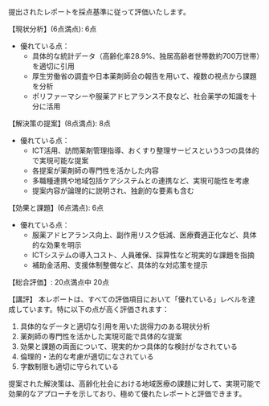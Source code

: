 提出されたレポートを採点基準に従って評価いたします。

【現状分析】(6点満点): 6点
- 優れている点：
  * 具体的な統計データ（高齢化率28.9%、独居高齢者世帯数約700万世帯）を適切に引用
  * 厚生労働省の調査や日本薬剤師会の報告を用いて、複数の視点から課題を分析
  * ポリファーマシーや服薬アドヒアランス不良など、社会薬学の知識を十分に活用

【解決策の提案】(8点満点): 8点
- 優れている点：
  * ICT活用、訪問薬剤管理指導、おくすり整理サービスという3つの具体的で実現可能な提案
  * 各提案が薬剤師の専門性を活かした内容
  * 多職種連携や地域包括ケアシステムとの連携など、実現可能性を考慮
  * 提案内容が論理的に説明され、独創的な要素も含む

【効果と課題】(6点満点): 6点
- 優れている点：
  * 服薬アドヒアランス向上、副作用リスク低減、医療費適正化など、具体的な効果を明示
  * ICTシステムの導入コスト、人員確保、採算性など現実的な課題を指摘
  * 補助金活用、支援体制整備など、具体的な対応策を提示

【総合評価】: 20点満点中 20点

【講評】
本レポートは、すべての評価項目において「優れている」レベルを達成しています。特に以下の点が高く評価されます：
1. 具体的なデータと適切な引用を用いた説得力のある現状分析
2. 薬剤師の専門性を活かした実現可能で具体的な提案
3. 効果と課題の両面について、現実的かつ具体的な検討がなされている
4. 倫理的・法的な考慮が適切になされている
5. 字数制限も適切に守られている

提案された解決策は、高齢化社会における地域医療の課題に対して、実現可能で効果的なアプローチを示しており、極めて優れたレポートと評価できます。